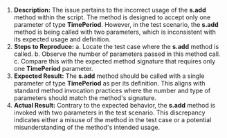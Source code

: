 ﻿1. **Description:** The issue pertains to the incorrect usage of the **s.add** method within the script. The method is designed to accept only one parameter of type **TimePeriod**. However, in the test scenario, the **s.add** method is being called with two parameters, which is inconsistent with its expected usage and definition.
1. **Steps to Reproduce:** a. Locate the test case where the **s.add** method is called. b. Observe the number of parameters passed in this method call. c. Compare this with the expected method signature that requires only one **TimePeriod** parameter.
1. **Expected Result:** The **s.add** method should be called with a single parameter of type **TimePeriod** as per its definition. This aligns with standard method invocation practices where the number and type of parameters should match the method's signature.
1. **Actual Result:** Contrary to the expected behavior, the **s.add** method is invoked with two parameters in the test scenario. This discrepancy indicates either a misuse of the method in the test case or a potential misunderstanding of the method's intended usage.

